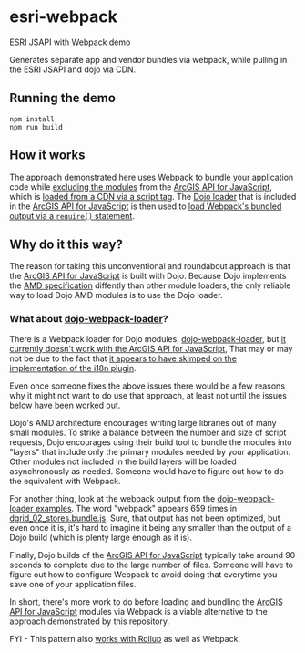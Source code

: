 # esri-webpack

ESRI JSAPI with Webpack demo

Generates separate app and vendor bundles via webpack, while pulling in the ESRI JSAPI and dojo via CDN.

## Running the demo

```
npm install
npm run build
```

## How it works

The approach demonstrated here uses Webpack to bundle your application code
while [excluding the modules](webapck.config.js#L43-57) from the [ArcGIS API for JavaScript], which is [loaded from a CDN via a script tag](src/app/index.html#L20).
The [Dojo loader] that is included in the [ArcGIS API for JavaScript] is then used to [load Webpack's bundled output via a `require()` statement](src/app/index.html#L26).

## Why do it this way?

The reason for taking this unconventional and roundabout approach is that the [ArcGIS API for JavaScript] is built with Dojo.
Because Dojo implements the [AMD specification](https://en.wikipedia.org/wiki/Asynchronous_module_definition) diffently than other module loaders,
the only reliable way to load Dojo AMD modules is to use the Dojo loader.

### What about [dojo-webpack-loader]?
There is a Webpack loader for Dojo modules, [dojo-webpack-loader], but [it currently doesn't work with the ArcGIS API for JavaScript](https://github.com/Nordth/dojo-webpack-loader/issues/7),
That may or may not be due to the fact that [it appears to have skimped on the implementation of the i18n plugin](https://github.com/Nordth/dojo-webpack-loader/issues/6).

Even once someone fixes the above issues there would be a few reasons why it might not want to do use that approach,
at least not until the issues below have been worked out.

Dojo's AMD architecture encourages writing large libraries out of many small modules. To strike a balance between the number and size of script requests,
Dojo encourages using their build tool to bundle the modules into "layers"
that include only the primary modules needed by your application. Other modules not included in the build layers
will be loaded asynchronously as needed. Someone would have to figure out how to
do the equivalent with Webpack.

For another thing, look at the webpack output from the [dojo-webpack-loader examples].
The word "webpack" appears 659 times in [dgrid_02_stores.bundle.js](https://rawgit.com/Nordth/dojo-webpack-loader-examples/master/bundle/dgrid_02_stores.bundle.js).
Sure, that output has not been optimized, but even once it is, it's hard to imagine it being any smaller than the output of a Dojo build
(which is plenty large enough as it is).

Finally, Dojo builds of the [ArcGIS API for JavaScript] typically take around 90 seconds to complete due to the large number of files.
Someone will have to figure out how to configure Webpack to avoid doing that everytime you save one of your application files.

In short, there's more work to do before loading and bundling the [ArcGIS API for JavaScript] modules via Webpack
is a viable alternative to the approach demonstrated by this repository.

FYI - This pattern also [works with Rollup](https://github.com/tomwayson/esri-rollup-example) as well as Webpack.

[ArcGIS API for JavaScript]:https://developers.arcgis.com/javascript/
[dojo-webpack-loader]:https://github.com/Nordth/dojo-webpack-loader/
[Dojo loader]:https://dojotoolkit.org/reference-guide/1.10/loader/
[dojo-webpack-loader examples]:https://github.com/Nordth/dojo-webpack-loader-examples
